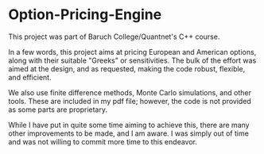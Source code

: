 # Option-Pricing-Engine

This project was part of Baruch College/Quantnet's C++ course.

In a few words, this project aims at pricing European and American options, along with their suitable "Greeks" or sensitivities. The bulk of the effort was aimed at the design, and as requested, making the code robust, flexible, and efficient.

We also use finite difference methods, Monte Carlo simulations, and other tools. These are included in my pdf file; however, the code is not provided as some parts are proprietary.

While I have put in quite some time aiming to achieve this, there are many other improvements to be made, and I am aware. I was simply out of time and was not willing to commit more time to this endeavor.
